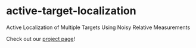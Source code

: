 # active-target-localization
Active Localization of Multiple Targets Using Noisy Relative Measurements

Check out our [project page](https://ksengin.github.io/active-target-localization/)!